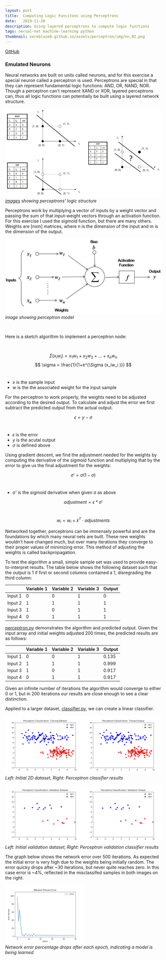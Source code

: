```yaml
---
layout: post
title:  Computing Logic Funcitons using Perceptrons
date:   2019-11-20
description: Using layered perceptrons to compute logic functions
tags: nerual-net machine-learning python
thumbnail: xeroblaze0.github.io/assets/perceptron/img/nn_02.png
---
```

<p>
  <a href=""></a><div class=""></div>
  <!-- <a href="/portfolio/assets/pdf/perceptron.pdf"><div class="color-button">Report</div></a> -->
  <a href="https://github.com/alexanderhay2020/alexanderhay2020.github.io/blob/master/portfolio/assets/py/"><div class="color-button">GitHub</div></a>
</p>

### Emulated Neurons
Neural networks are built on units called neurons, and for this exercise a special neuron called a perceptron is used.
Perceptrons are special in that they can represent fundamental logic functions: AND, OR, NAND, NOR. Though
a perceptron can’t represent XAND or XOR, layered perceptrons can, thus all logic functions can potentially be
built using a layered network structure.

<p>
    <img src="/assets/perceptron/img/nn_01.png" width="511" height="286" alt/>
    <br>
    <em><a href="https://medium.com/@lucaspereira0612/solving-xor-with-a-single-perceptron-34539f395182">images</a> showing perceptrons' logic structure</em>
</p>

Perceptrons work by multiplying a vector of inputs by a weight vector and passing the sum of that input-weight vectors through an activation function. For this exercise I used the sigmoid function, but there are many others. Weights are [nxm] matrices, where n is the dimension of the input and m is the dimension of the output.
<p>
    <img src="/assets/perceptron/img/nn_02.png" alt/>
    <br>
    <!-- <a href="https://missinglink.ai/guides/neural-network-concepts/neural-network-bias-bias-neuron-overfitting-underfitting/"><em>image</em></a> -->
    <em> image showing perceptron model</em>
</p>

<br>

Here is a sketch algorithm to implement a perceptron node:

<br>

$$
\Sigma (x_iw_i) = x_1w_1 + x_2w_2 + ... + x_nw_n
$$
$$
\sigma = \frac{1}{1+e^{\Sigma (x_iw_i )}}
$$
<br>

* *x* is the sample input
* *w* is the the associated weight for the input sample

For the perceptron to work properly, the weights need to be adjusted according to the desired output. To calculate and adjust the error we first subtract the predicted output from the actual output.

$$
\epsilon=y-\sigma
$$
<br>

* *ϵ* is the error
* *y* is the acutal output
* *σ* is defined above

Using gradient descent, we find the adjustment needed for the weights by computing the derivative of the sigmoid function and multiplying that by the error to give us the final adjustment for the weights:

$$
\sigma' = \sigma (1- \sigma)
$$
<br>

* *σ'* is the sigmoid derivative when given σ as above

$$
adjustment = \epsilon*\sigma'
$$
<br>

$$
w_i=w_i+ \hat{x}^T \cdot adjustments
$$

Networked together, perceptrons can be immensely powerful and are the foundations by which many neural nets are built. These new weights wouldn’t have changed much, but over many iterations they converge to their proper values of minimizing error. This method of adjusting the weights is called backpropagation.

To test the algorithm a small, simple sample set was used to provide easy-to-interpret results. The table below
shows the following dataset such that the output is 1 if first or second columns contained a 1, disregrading the third column:

|         | Variable 1 | Variable 2 | Variable 3 | Output |
|---------|------------|------------|------------|--------|
| Input 1 | 0          | 0          | 1          | 0      |
| Input 2 | 1          | 1          | 1          | 1      |
| Input 3 | 1          | 0          | 1          | 1      |
| Input 4 | 0          | 1          | 1          | 1      |

<!-- <p>
  <a href=""></a><div class=""></div>
  <a href="/assets/perceptron/py/perceptron.py"><div class="color-button">perceptron.py</div></a>
</p> -->
[perceptron.py](/assets/perceptron/py/perceptron.py) demonstrates the algorithm and predicted output. Given the input array and initial weights adjusted
200​ times, the predicted results are as follows:

|         | Variable 1 | Variable 2 | Variable 3 | Output |
|---------|------------|------------|------------|--------|
| Input 1 | 0          | 0          | 1          | 0.135  |
| Input 2 | 1          | 1          | 1          | 0.999  |
| Input 3 | 1          | 0          | 1          | 0.917  |
| Input 4 | 0          | 1          | 1          | 0.917  |

Given an infinite number of iterations the algorithm would converge to either 0 or 1, but in 200 iterations our results are close enough to see a clear distinction.

<!-- <p>
  <a href=""></a><div class=""></div>
  <a href="https://github.com/alexanderhay2020/alexanderhay2020.github.io/blob/master/portfolio/assets/py/classifier.py"><div class="color-button">classifier.py</div></a>
</p> -->

Applied to a larger dataset, [classifier.py](/assets/perceptron/py/classifier.py), we can create a linear classifier.

<p>
    <img src="/assets/perceptron/img/Figure_2-1.png" width="50%;" height="50%;" alt/><img src="/assets/perceptron/img/Figure_2-2.png" width="50%;" height="50%;" alt/>
    <br>
    <em>Left: Initial 2D dataset, Right: Perceptron classifier results</em>
</p>
<p>
    <img src="/assets/perceptron/img/Figure_2-4.png" width="50%;" height="50%;" alt/><img src="/assets/perceptron/img/Figure_2-5.png" width="50%;" height="50%;" alt/>
    <br>
    <em>Left: Initial validation dataset, Right: Perceptron validation classifier results</em>
</p>

The graph below shows the network error over 500 iterations. As expected the initial error is very high due to the weights being initially random. The error quicky drops after ~30 iterations, but never quite reaches zero. In this case error is ~4%, reflected in the misclassifed samples in both images on the right.

<p>
    <img src="/assets/perceptron/img/Figure_2-3.png" width="50%;" height="50%;" alt/>
    <br>
    <em>Network error percentage drops after each epoch, indicating a model is being learned</em>
</p>
